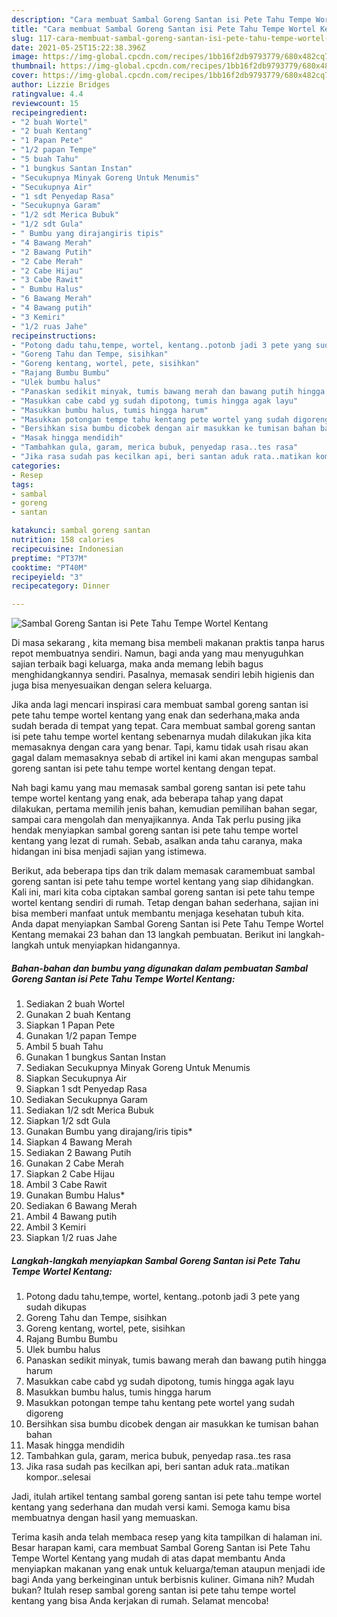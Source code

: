 ```yaml
---
description: "Cara membuat Sambal Goreng Santan isi Pete Tahu Tempe Wortel Kentang yang lezat Untuk Jualan"
title: "Cara membuat Sambal Goreng Santan isi Pete Tahu Tempe Wortel Kentang yang lezat Untuk Jualan"
slug: 117-cara-membuat-sambal-goreng-santan-isi-pete-tahu-tempe-wortel-kentang-yang-lezat-untuk-jualan
date: 2021-05-25T15:22:38.396Z
image: https://img-global.cpcdn.com/recipes/1bb16f2db9793779/680x482cq70/sambal-goreng-santan-isi-pete-tahu-tempe-wortel-kentang-foto-resep-utama.jpg
thumbnail: https://img-global.cpcdn.com/recipes/1bb16f2db9793779/680x482cq70/sambal-goreng-santan-isi-pete-tahu-tempe-wortel-kentang-foto-resep-utama.jpg
cover: https://img-global.cpcdn.com/recipes/1bb16f2db9793779/680x482cq70/sambal-goreng-santan-isi-pete-tahu-tempe-wortel-kentang-foto-resep-utama.jpg
author: Lizzie Bridges
ratingvalue: 4.4
reviewcount: 15
recipeingredient:
- "2 buah Wortel"
- "2 buah Kentang"
- "1 Papan Pete"
- "1/2 papan Tempe"
- "5 buah Tahu"
- "1 bungkus Santan Instan"
- "Secukupnya Minyak Goreng Untuk Menumis"
- "Secukupnya Air"
- "1 sdt Penyedap Rasa"
- "Secukupnya Garam"
- "1/2 sdt Merica Bubuk"
- "1/2 sdt Gula"
- " Bumbu yang dirajangiris tipis"
- "4 Bawang Merah"
- "2 Bawang Putih"
- "2 Cabe Merah"
- "2 Cabe Hijau"
- "3 Cabe Rawit"
- " Bumbu Halus"
- "6 Bawang Merah"
- "4 Bawang putih"
- "3 Kemiri"
- "1/2 ruas Jahe"
recipeinstructions:
- "Potong dadu tahu,tempe, wortel, kentang..potonb jadi 3 pete yang sudah dikupas"
- "Goreng Tahu dan Tempe, sisihkan"
- "Goreng kentang, wortel, pete, sisihkan"
- "Rajang Bumbu Bumbu"
- "Ulek bumbu halus"
- "Panaskan sedikit minyak, tumis bawang merah dan bawang putih hingga harum"
- "Masukkan cabe cabd yg sudah dipotong, tumis hingga agak layu"
- "Masukkan bumbu halus, tumis hingga harum"
- "Masukkan potongan tempe tahu kentang pete wortel yang sudah digoreng"
- "Bersihkan sisa bumbu dicobek dengan air masukkan ke tumisan bahan bahan"
- "Masak hingga mendidih"
- "Tambahkan gula, garam, merica bubuk, penyedap rasa..tes rasa"
- "Jika rasa sudah pas kecilkan api, beri santan aduk rata..matikan kompor..selesai"
categories:
- Resep
tags:
- sambal
- goreng
- santan

katakunci: sambal goreng santan 
nutrition: 158 calories
recipecuisine: Indonesian
preptime: "PT37M"
cooktime: "PT40M"
recipeyield: "3"
recipecategory: Dinner

---
```



![Sambal Goreng Santan isi Pete Tahu Tempe Wortel Kentang](https://img-global.cpcdn.com/recipes/1bb16f2db9793779/680x482cq70/sambal-goreng-santan-isi-pete-tahu-tempe-wortel-kentang-foto-resep-utama.jpg)

Di masa  sekarang , kita memang bisa membeli makanan praktis tanpa harus repot membuatnya sendiri. Namun, bagi anda yang mau menyuguhkan sajian terbaik bagi keluarga, maka anda memang lebih bagus menghidangkannya sendiri. Pasalnya, memasak sendiri lebih higienis dan juga bisa menyesuaikan dengan selera keluarga.

Jika anda lagi mencari inspirasi cara membuat sambal goreng santan isi pete tahu tempe wortel kentang yang enak dan sederhana,maka anda sudah berada di tempat yang tepat. Cara membuat sambal goreng santan isi pete tahu tempe wortel kentang  sebenarnya mudah dilakukan jika kita memasaknya dengan cara yang benar. Tapi, kamu tidak usah risau akan gagal dalam memasaknya 
sebab di artikel ini kami akan mengupas sambal goreng santan isi pete tahu tempe wortel kentang dengan tepat.  



Nah bagi kamu yang mau memasak sambal goreng santan isi pete tahu tempe wortel kentang yang enak, ada beberapa tahap yang dapat dilakukan, pertama memilih jenis bahan, kemudian pemilihan bahan segar, sampai cara mengolah dan menyajikannya. Anda Tak perlu pusing jika hendak menyiapkan sambal goreng santan isi pete tahu tempe wortel kentang yang lezat di rumah. Sebab, asalkan anda  tahu caranya, maka hidangan ini bisa menjadi sajian yang istimewa.

Berikut, ada beberapa tips dan trik dalam memasak caramembuat sambal goreng santan isi pete tahu tempe wortel kentang yang siap dihidangkan. Kali ini, mari kita coba ciptakan sambal goreng santan isi pete tahu tempe wortel kentang sendiri di rumah. Tetap dengan bahan sederhana, sajian ini bisa memberi manfaat untuk membantu menjaga kesehatan tubuh kita. Anda dapat menyiapkan Sambal Goreng Santan isi Pete Tahu Tempe Wortel Kentang memakai 23 bahan dan 13 langkah pembuatan. Berikut ini langkah-langkah untuk menyiapkan hidangannya.

<!--inarticleads1-->

##### Bahan-bahan dan bumbu yang digunakan dalam pembuatan Sambal Goreng Santan isi Pete Tahu Tempe Wortel Kentang:

1. Sediakan 2 buah Wortel
1. Gunakan 2 buah Kentang
1. Siapkan 1 Papan Pete
1. Gunakan 1/2 papan Tempe
1. Ambil 5 buah Tahu
1. Gunakan 1 bungkus Santan Instan
1. Sediakan Secukupnya Minyak Goreng Untuk Menumis
1. Siapkan Secukupnya Air
1. Siapkan 1 sdt Penyedap Rasa
1. Sediakan Secukupnya Garam
1. Sediakan 1/2 sdt Merica Bubuk
1. Siapkan 1/2 sdt Gula
1. Gunakan  Bumbu yang dirajang/iris tipis*
1. Siapkan 4 Bawang Merah
1. Sediakan 2 Bawang Putih
1. Gunakan 2 Cabe Merah
1. Siapkan 2 Cabe Hijau
1. Ambil 3 Cabe Rawit
1. Gunakan  Bumbu Halus*
1. Sediakan 6 Bawang Merah
1. Ambil 4 Bawang putih
1. Ambil 3 Kemiri
1. Siapkan 1/2 ruas Jahe




<!--inarticleads2-->

##### Langkah-langkah menyiapkan Sambal Goreng Santan isi Pete Tahu Tempe Wortel Kentang:

1. Potong dadu tahu,tempe, wortel, kentang..potonb jadi 3 pete yang sudah dikupas
1. Goreng Tahu dan Tempe, sisihkan
1. Goreng kentang, wortel, pete, sisihkan
1. Rajang Bumbu Bumbu
1. Ulek bumbu halus
1. Panaskan sedikit minyak, tumis bawang merah dan bawang putih hingga harum
1. Masukkan cabe cabd yg sudah dipotong, tumis hingga agak layu
1. Masukkan bumbu halus, tumis hingga harum
1. Masukkan potongan tempe tahu kentang pete wortel yang sudah digoreng
1. Bersihkan sisa bumbu dicobek dengan air masukkan ke tumisan bahan bahan
1. Masak hingga mendidih
1. Tambahkan gula, garam, merica bubuk, penyedap rasa..tes rasa
1. Jika rasa sudah pas kecilkan api, beri santan aduk rata..matikan kompor..selesai




Jadi, itulah artikel tentang  sambal goreng santan isi pete tahu tempe wortel kentang  yang sederhana dan mudah versi kami. Semoga kamu bisa membuatnya dengan hasil yang memuaskan. 

Terima kasih anda telah membaca resep yang kita tampilkan di halaman ini. Besar harapan kami, cara membuat  Sambal Goreng Santan isi Pete Tahu Tempe Wortel Kentang yang mudah di atas dapat membantu Anda menyiapkan makanan yang enak untuk keluarga/teman ataupun menjadi ide bagi Anda yang berkeinginan untuk berbisnis kuliner. Gimana nih? Mudah bukan? Itulah resep sambal goreng santan isi pete tahu tempe wortel kentang yang bisa Anda kerjakan di rumah. Selamat mencoba!

